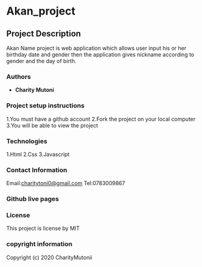 # Akan_project

## Project Description
Akan Name project is web application which allows user input his or her birthday date and gender then the application gives nickname according to gender and the day of birth.


### Authors
* **Charity Mutoni** 

### Project setup instructions
 1.You must have a github account
 2.Fork the project on your local computer 
 3.You will be able to view the project
 
### Technologies
1.Html
2.Css
3.Javascript 
### Contact Information  
Email:charitytoni0@gmail.com
Tel:0783009867
### Github live pages

### License 
This project is license  by MIT
### copyright information
Copyright (c) 2020 CharityMutonii

